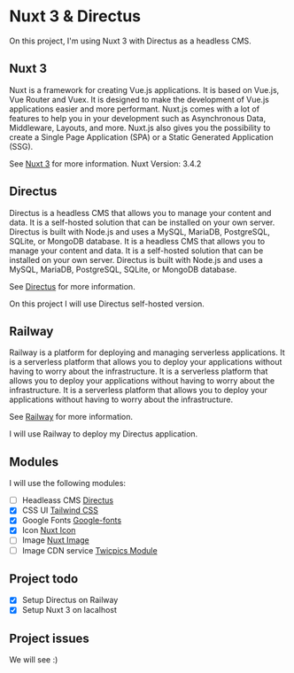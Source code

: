 # Nuxt 3 & Directus

On this project, I'm using Nuxt 3 with Directus as a headless CMS.

## Nuxt 3

Nuxt is a framework for creating Vue.js applications. It is based on Vue.js, Vue Router and Vuex. It is designed to make the development of Vue.js applications easier and more performant. Nuxt.js comes with a lot of features to help you in your development such as Asynchronous Data, Middleware, Layouts, and more. Nuxt.js also gives you the possibility to create a Single Page Application (SPA) or a Static Generated Application (SSG).

See [Nuxt 3](https://nuxt.com/) for more information.
Nuxt Version: 3.4.2

## Directus

Directus is a headless CMS that allows you to manage your content and data. It is a self-hosted solution that can be installed on your own server. Directus is built with Node.js and uses a MySQL, MariaDB, PostgreSQL, SQLite, or MongoDB database. It is a headless CMS that allows you to manage your content and data. It is a self-hosted solution that can be installed on your own server. Directus is built with Node.js and uses a MySQL, MariaDB, PostgreSQL, SQLite, or MongoDB database.

See [Directus](https://directus.io/) for more information.

On this project I will use Directus self-hosted version.

## Railway

Railway is a platform for deploying and managing serverless applications. It is a serverless platform that allows you to deploy your applications without having to worry about the infrastructure. It is a serverless platform that allows you to deploy your applications without having to worry about the infrastructure. It is a serverless platform that allows you to deploy your applications without having to worry about the infrastructure.

See [Railway](https://railway.app?referralCode=6dYRC7) for more information.

I will use Railway to deploy my Directus application.

## Modules

I will use the following modules:

- [ ] Headleass CMS [Directus](https://nuxt.com/modules/directus)
- [x] CSS UI [Tailwind CSS](https://nuxt.com/modules/tailwindcss)
- [x] Google Fonts [Google-fonts](https://nuxt.com/modules/google-fonts)
- [x] Icon [Nuxt Icon](https://nuxt.com/modules/icon)
- [ ] Image [Nuxt Image](https://nuxt.com/modules/image)
- [ ] Image CDN service [Twicpics Module](https://nuxt.com/modules/twicpics)

## Project todo

- [x] Setup Directus on Railway
- [x] Setup Nuxt 3 on lacalhost

## Project issues

We will see :)
